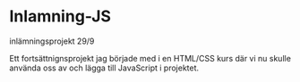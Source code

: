 # Inlamning-JS
inlämningsprojekt 29/9

Ett fortsättnignsprojekt jag började med i en HTML/CSS kurs där vi nu skulle använda oss av och lägga till JavaScript i projektet.
